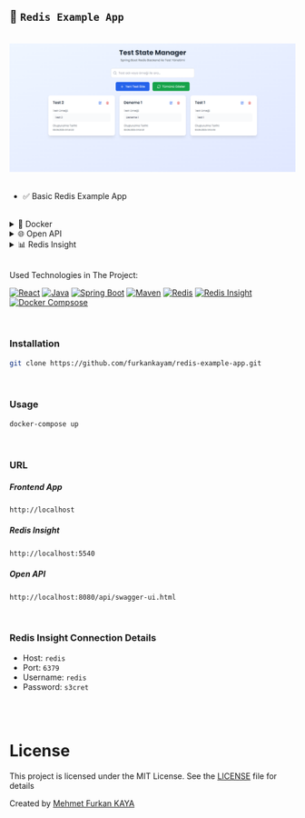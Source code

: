 ## 👛 `Redis Example App`

<br>

<div align="center">
<img src="./images/app.png" alt="app">
</div>

<br>

- ✅ Basic Redis Example App

<br>

<details>
<summary>🐳 Docker</summary>
<img src="./images/docker.png" alt="docker">
</details>

<details>
<summary>🌐 Open API</summary>
<img src="./images/interest-rates.png" alt="open-api">
</details>

<details>
<summary>📊 Redis Insight</summary>
<img src="./images/redis-insight.png" alt="redis-insight">
</details>

<br>

Used Technologies in The Project:

[![React](https://img.shields.io/badge/React-18.0-000?style=for-the-badge&logo=react&logoColor=white&color=61DAFB)](https://react.dev/)
[![Java](https://img.shields.io/badge/java-17.0-000?style=for-the-badge&logo=openjdk&logoColor=white&color=FF9A00)](https://www.java.com/en/)
[![Spring Boot](https://img.shields.io/badge/spring%20boot-3.1-000?style=for-the-badge&logo=springboot&logoColor=white&color=6DB33F)](https://spring.io/)
[![Maven](https://img.shields.io/badge/Maven-3.9-000?style=for-the-badge&logo=apache-maven&logoColor=white&color=C71A36)](https://maven.apache.org/)
[![Redis](https://img.shields.io/badge/redis-8.0-000?style=for-the-badge&logo=redis&logoColor=white&color=FF4438)](https://redis.io/)
[![Redis Insight](https://img.shields.io/badge/redis%20insight-2.70-000?style=for-the-badge&logo=redis&logoColor=white&color=FF4438)](https://redis.io/insight/)
[![Docker Compsose](https://img.shields.io/badge/Docker%20Compose-3.7-000?style=for-the-badge&logo=Docker&logoColor=white&color=2496ED)](https://www.java.com/en/)

<br>

### Installation

```bash
git clone https://github.com/furkankayam/redis-example-app.git
```

<br>

### Usage

```bash
docker-compose up
```

<br>

### URL

##### Frontend App

```bash
http://localhost
```

##### Redis Insight

```bash
http://localhost:5540
```

##### Open API

```bash
http://localhost:8080/api/swagger-ui.html
```

<br>

### Redis Insight Connection Details

- Host: `redis`
- Port: `6379`
- Username: `redis`
- Password: `s3cret`

<br>

<br>

# License

This project is licensed under the MIT License. See the [LICENSE](LICENSE) file for details

Created by [Mehmet Furkan KAYA](https://www.linkedin.com/in/mehmet-furkan-kaya/)

